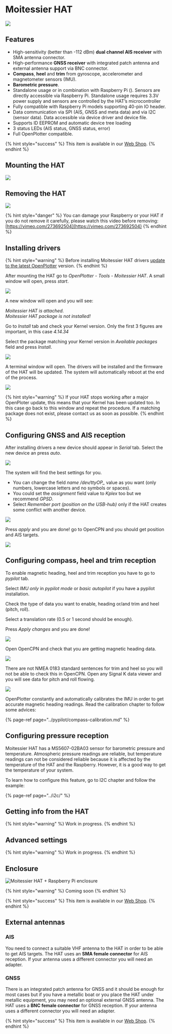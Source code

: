 # Moitessier HAT

![](../.gitbook/assets/moitessier-hat-quick-start-guide-page1.jpg)

## Features

* High-sensitivity \(better than -112 dBm\) **dual channel AIS receiver** with SMA antenna connector.
* High-performance **GNSS receiver** with integrated patch antenna and external antenna support via BNC connector.
* **Compass**, **heel** and **trim** from gyroscope, accelerometer and magnetometer sensors \(IMU\).
* **Barometric pressure**.
* Standalone usage or in combination with Raspberry Pi \(\). Sensors are directly accessible via Raspberry Pi. Standalone usage requires 3.3V power supply and sensors are controlled by the HAT’s microcontroller
* Fully compatible with Raspberry Pi models supporting 40-pin IO header.
* Data communication via SPI \(AIS, GNSS and meta data\) and via I2C \(sensor data\). Data accessible via device driver and device file.
* Supports ID EEPROM and automatic device tree loading
* 3 status LEDs \(AIS status, GNSS status, error\)
* Full OpenPlotter compatible.

{% hint style="success" %}
This item is available in our [Web Shop](http://shop.sailoog.com).
{% endhint %}

## Mounting the HAT

![](../.gitbook/assets/moitessier-hat-quick-start-guide-page2.jpg)

## Removing the HAT

![](../.gitbook/assets/moitessier-hat-quick-start-guide-page3.jpg)

{% hint style="danger" %}
You can damage your Raspberry or your HAT if you do not remove it carefully, please watch this video before removing: [https://vimeo.com/273692504](https://vimeo.com/273692504)
{% endhint %}

## Installing drivers

{% hint style="warning" %}
Before installing Moitessier HAT drivers [update to the latest OpenPlotter](https://docs.sailoog.com/openplotter-v1-x-x/getting-started#updating) version.
{% endhint %}

After mounting the HAT go to _OpenPlotter - Tools - Moitessier HAT_. A small window will open, press _start_.

![](../.gitbook/assets/moitessier_settings0.png)

A new window will open and you will see:

_Moitessier HAT is attached._   
_Moitessier HAT package is not installed!_

Go to _Install_ tab and check your Kernel version. Only the first 3 figures are important, in this case _4.14.34_

Select the package matching your Kernel version in _Available packages_ field and press _Install_. 

![](../.gitbook/assets/moitessier_settings1.png)

A terminal window will open. The drivers will be installed and the firmware of the HAT will be updated. The system will automatically reboot at the end of the process.

![](../.gitbook/assets/moitessier_settings2.png)

{% hint style="warning" %}
If your HAT stops working after a major OpenPloter update, this means that your Kernel has been updated too. In this case go back to this window and repeat the procedure. If a matching package does not exist, please contact us as soon as possible.
{% endhint %}

## Configuring GNSS and AIS reception

After installing drivers a new device should appear in _Serial_ tab. Select the new device an press _auto_.

![](../.gitbook/assets/moitessier_settings3.png)

The system will find the best settings for you. 

* You can change the field _name /dev/ttyOP\__ value as you want \(only numbers, lowercase letters and no symbols or spaces\). 
* You could set the _assignment_ field value to _Kplex_ too but we recommend _GPSD_. 
* Select _Remember port \(position on the USB-hub\)_ only if the HAT creates some conflict with another device.

![](../.gitbook/assets/moitessier_settings4.png)

Press _apply_ and you are done! go to OpenCPN and you should get position and AIS targets.

![](../.gitbook/assets/opencpn.jpg)

## Configuring compass, heel and trim reception

To enable magnetic heading, heel and trim reception you have to go to _pypilot_ tab.

Select _IMU only_ in _pypilot mode_ or _basic autopilot_ if you have a pypilot installation.

Check the type of data you want to enable, heading or/and trim and heel \(pitch, roll\).

Select a translation rate \(0.5 or 1 second should be enough\).

Press _Apply changes_ and you are done!

![](../.gitbook/assets/imu0.png)

Open OpenCPN and check that you are getting magnetic heading data.

![](../.gitbook/assets/imu1.png)

There are not NMEA 0183 standard sentences for trim and heel so you will not be able to check this in OpenCPN. Open any Signal K data viewer and you will see data for pitch and roll flowing.

![](../.gitbook/assets/i2c3%20%281%29.png)

OpenPlotter constantly and automatically calibrates the IMU in order to get accurate magnetic heading readings. Read the calibration chapter to follow some advices:

{% page-ref page="../pypilot/compass-calibration.md" %}

## Configuring pressure reception

Moitessier HAT has a MS5607-02BA03 sensor for barometric pressure and temperature. Atmospheric pressure readings are reliable, but temperature readings can not be considered reliable because it is affected by the temperature of the HAT and the Raspberry. However, it is a good way to get the temperature of your system.

To learn how to configure this feature, go to I2C chapter and follow the example:

{% page-ref page="../i2c/" %}

## Getting info from the HAT

{% hint style="warning" %}
Work in progress.
{% endhint %}

## Advanced settings

{% hint style="warning" %}
Work in progress.
{% endhint %}

## Enclosure

![Moitessier HAT + Raspberry Pi enclosure](../.gitbook/assets/moitessier-enclosure-casing-by-rooco.jpg)

{% hint style="warning" %}
Coming soon
{% endhint %}

{% hint style="success" %}
This item is available in our [Web Shop](http://shop.sailoog.com).
{% endhint %}

## External antennas

### AIS

You need to connect a suitable VHF antenna to the HAT in order to be able to get AIS targets. The HAT uses an **SMA female connector** for AIS reception. If your antenna uses a different connector you will need an adapter.

### GNSS

There is an integrated patch antenna for GNSS and it should be enough for most cases but if you have a metallic boat or you place the HAT under metallic equipment, you may need an optional external GNSS antenna. The HAT uses a **BNC female connector** for GNSS reception. If your antenna uses a different connector you will need an adapter.

{% hint style="success" %}
This item is available in our [Web Shop](http://shop.sailoog.com).
{% endhint %}



